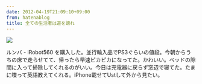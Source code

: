 ```yaml
---
date: 2012-04-19T21:09:10+09:00
from: hatenablog
title: 全ての生活者は道を譲れ
---
```

![](http://dl.dropbox.com/u/5978869/image/20120419_210157.png)

ルンバ - iRobot560 を購入した。並行輸入品でPS3ぐらいの値段。今朝からうちの床で走らせてて、帰ったら早速ピカピカになってた。かわいい。ベッドの隙間に入って掃除してくれるのがいい。今日は充電器に戻らず窓辺で寝てた。たまに喋って英語教えてくれる。iPhone載せてUstして外から見たい。

